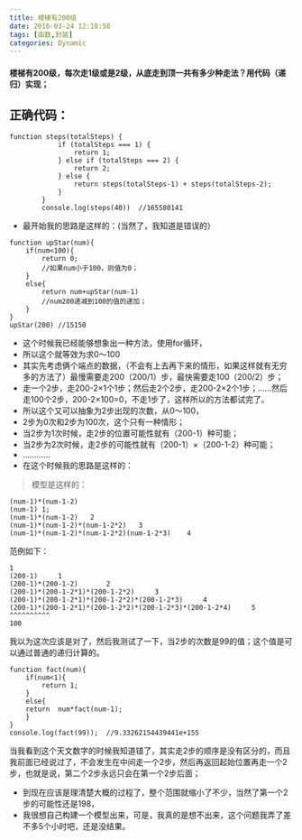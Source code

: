 ```yaml
---
title: 楼梯有200级
date: 2016-03-24 12:18:58
tags: [函数,封装]
categories: Dynamic
---
```


#### 楼梯有200级，每次走1级或是2级，从底走到顶一共有多少种走法？用代码（递归）实现；
正确代码：
---
<!-- more -->
```
function steps(totalSteps) {
            if (totalSteps === 1) {
                return 1;
            } else if (totalSteps === 2) {
                return 2;
            } else {
                return steps(totalSteps-1) + steps(totalSteps-2);
            }
        }
        console.log(steps(40))	//165580141
```
- 最开始我的思路是这样的：(当然了，我知道是错误的）
```
function upStar(num){
	if(num<100){
		return 0;	
		//如果num小于100，则值为0；
	}
	else{
		return num+upStar(num-1)
		//num200递减到100的值的递加；
	}	
}
upStar(200)	//15150
```
- 这个时候我已经能够想象出一种方法，使用for循环，
- 所以这个就等效为求0～100
-  其实先考虑俩个端点的数据，（不会有上去再下来的情形，如果这样就有无穷多的方法了）最慢需要走200（200/1）步，最快需要走100（200/2）步；
- 走一个2步，走200-2×1个1步；然后走2个2步，走200-2×2个1步；……然后走100个2步，200-2×100=0，不走1步了，这样所以的方法都试完了。
- 所以这个又可以抽象为2步出现的次数，从0～100，
- 2步为0次和2步为100次，这个只有一种情形；
- 当2步为1次时候，走2步的位置可能性就有（200-1）种可能；
- 当2步为2次时候，走2步的可能性就有（200-1）×（200-1-2）种可能；
- …………
- 在这个时候我的思路是这样的：

> 模型是这样的：
```
(num-1)*(num-1-2) 
(num-1)	1;	
(num-1)*(num-1-2)	2
(num-1)*(num-1-2)*(num-1-2*2)	3
(num-1)*(num-1-2)*(num-1-2*2)(num-1-2*3)	4
```
范例如下：
```
1
(200-1)		1
(200-1)*(200-1-2)		2
(200-1)*(200-1-2*1)*(200-1-2*2)		3
(200-1)*(200-1-2*1)*(200-1-2*2)*(200-1-2*3)		4
(200-1)*(200-1-2*1)*(200-1-2*2)*(200-1-2*3)*(200-1-2*4)		5
^^^^^^^^^^
100
```
 我以为这次应该是对了，然后我测试了一下，当2步的次数是99的值；这个值是可以通过普通的递归计算的。
```
function fact(num){
	if(num<1){
		return 1;
	}
	else{
	return	num*fact(num-1);
	}
}
console.log(fact(99));  //9.33262154439441e+155
```
当我看到这个天文数字的时候我知道错了，其实走2步的顺序是没有区分的，而且我前面已经说过了，不会发生在中间走一个2步，然后再返回起始位置再走一个2步，也就是说，第二个2步永远只会在第一个2步后面；

- 到现在应该是理清楚大概的过程了，整个范围就缩小了不少，当然了第一个2步的可能性还是198，
- 我很想自己构建一个模型出来，可是，我真的是想不出来，这个问题我弄了差不多5个小时吧，还是没结果。
